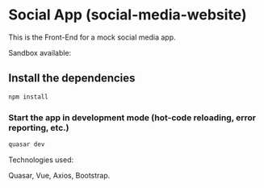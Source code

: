 # Social App (social-media-website)

This is the Front-End for a mock social media app.

Sandbox available: 

## Install the dependencies
```bash
npm install
```

### Start the app in development mode (hot-code reloading, error reporting, etc.)
```bash
quasar dev
```

Technologies used:

Quasar, Vue, Axios, Bootstrap.